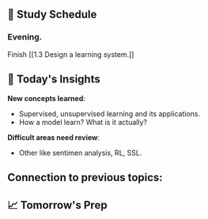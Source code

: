 ## 📖 Study Schedule

### Evening.

Finish [[1.3 Design a learning system.]]

## 🤔 Today's Insights

**New concepts learned**:
- Supervised, unsupervised learning and its applications.
- How a model learn? What is it actually?

**Difficult areas need review**:
- Other like sentimen analysis, RL, SSL.

**Connection to previous topics**:
- 

## 📈 Tomorrow's Prep

